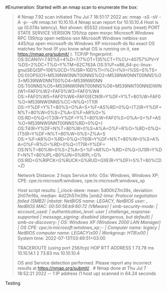 #Enumeration:
Started with an nmap scan to enumerate the box:

> \# Nmap 7.92 scan initiated Thu Jul  7 18:51:17 2022 as: nmap -sS -sV -A -p- -oN nmap.txt 10.10.10.4
> Nmap scan report for 10.10.10.4
> Host is up (0.074s latency).
> Not shown: 65532 closed tcp ports (reset)
> PORT    STATE SERVICE      VERSION
> 135/tcp open  msrpc        Microsoft Windows RPC
> 139/tcp open  netbios-ssn  Microsoft Windows netbios-ssn
> 445/tcp open  microsoft-ds Windows XP microsoft-ds
> No exact OS matches for host (If you know what OS is running on it, see https://nmap.org/submit/ ).
> TCP/IP fingerprint:
> OS:SCAN(V=7.92%E=4%D=7/7%OT=135%CT=1%CU=40757%PV=Y%DS=2%DC=T%G=Y%TM=62C763A
> OS:5%P=x86_64-pc-linux-gnu)SEQ(SP=106%GCD=1%ISR=10D%TI=I%CI=I%II=I%SS=S%TS=
> OS:0)OPS(O1=M539NW0NNT00NNS%O2=M539NW0NNT00NNS%O3=M539NW0NNT00%O4=M539NW0NN
> OS:T00NNS%O5=M539NW0NNT00NNS%O6=M539NNT00NNS)WIN(W1=FAF0%W2=FAF0%W3=FAF0%W4
> OS:=FAF0%W5=FAF0%W6=FAF0)ECN(R=Y%DF=Y%T=80%W=FAF0%O=M539NW0NNS%CC=N%Q=)T1(R
> OS:=Y%DF=Y%T=80%S=O%A=S+%F=AS%RD=0%Q=)T2(R=Y%DF=N%T=80%W=0%S=Z%A=S%F=AR%O=%
> OS:RD=0%Q=)T3(R=Y%DF=Y%T=80%W=FAF0%S=O%A=S+%F=AS%O=M539NW0NNT00NNS%RD=0%Q=)
> OS:T4(R=Y%DF=N%T=80%W=0%S=A%A=O%F=R%O=%RD=0%Q=)T5(R=Y%DF=N%T=80%W=0%S=Z%A=S
> OS:+%F=AR%O=%RD=0%Q=)T6(R=Y%DF=N%T=80%W=0%S=A%A=O%F=R%O=%RD=0%Q=)T7(R=Y%DF=
> OS:N%T=80%W=0%S=Z%A=S+%F=AR%O=%RD=0%Q=)U1(R=Y%DF=N%T=80%IPL=B0%UN=0%RIPL=G%
> OS:RID=G%RIPCK=G%RUCK=G%RUD=G)IE(R=Y%DFI=S%T=80%CD=Z)
> 
> Network Distance: 2 hops
> Service Info: OSs: Windows, Windows XP; CPE: cpe:/o:microsoft:windows, cpe:/o:microsoft:windows_xp
>
> Host script results:
> |_clock-skew: mean: 5d00h27m39s, deviation: 2h07m16s, median: 4d22h57m39s
> |_smb2-time: Protocol negotiation failed (SMB2)
> |_nbstat: NetBIOS name: LEGACY, NetBIOS user: <unknown>, NetBIOS MAC: 00:50:56:b9:60:72 (VMware)
> | smb-security-mode: 
> |   account_used: <blank>
> |   authentication_level: user
> |   challenge_response: supported
> |_  message_signing: disabled (dangerous, but default)
> | smb-os-discovery: 
> |   OS: Windows XP (Windows 2000 LAN Manager)
> |   OS CPE: cpe:/o:microsoft:windows_xp::-
> |   Computer name: legacy
> |   NetBIOS computer name: LEGACY\x00
> |   Workgroup: HTB\x00
> |_  System time: 2022-07-13T03:49:51+03:00
>
> TRACEROUTE (using port 256/tcp)
> HOP RTT      ADDRESS
> 1   73.78 ms 10.10.14.1
> 2   73.83 ms 10.10.10.4
>
> OS and Service detection performed. Please report any incorrect results at https://nmap.org/submit/ .
> \# Nmap done at Thu Jul  7 18:52:21 2022 -- 1 IP address (1 host up) scanned in 64.24 seconds


Testing